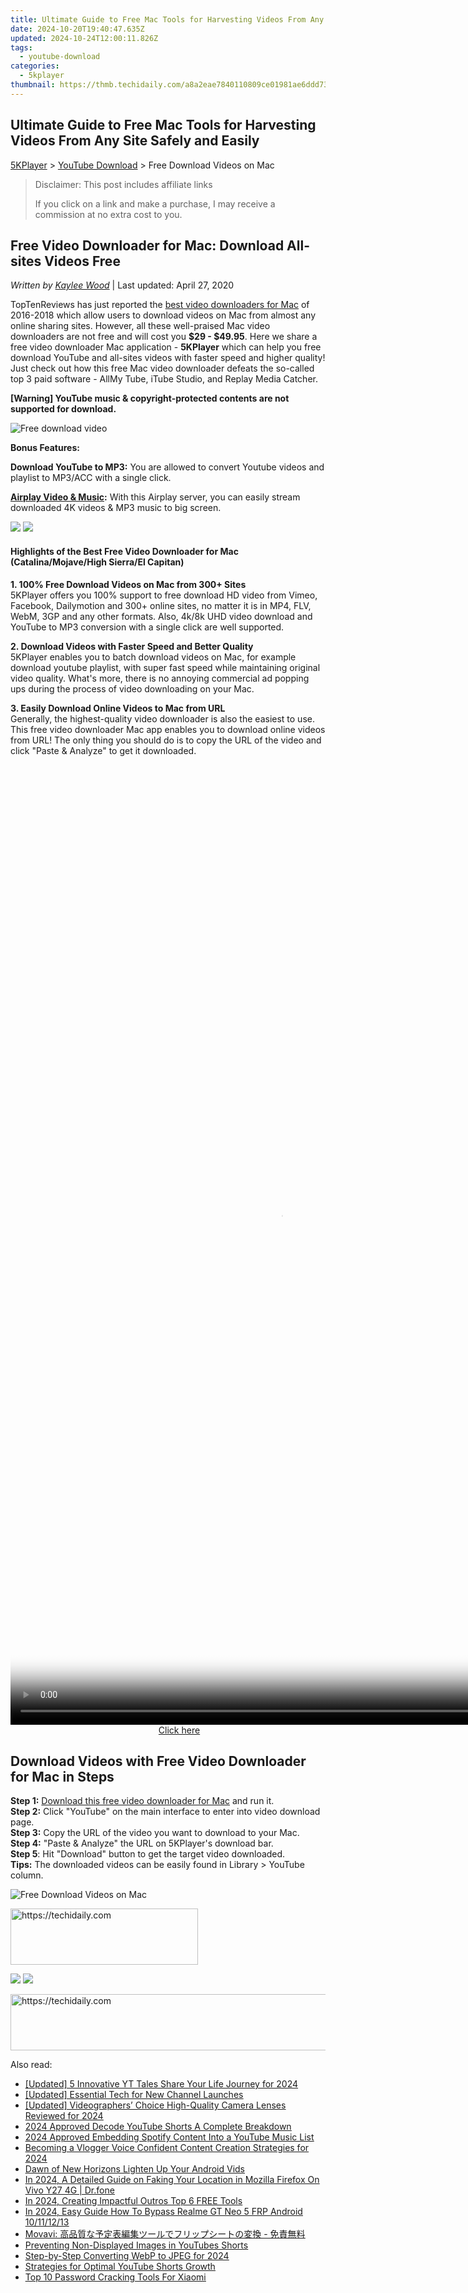 ```yaml
---
title: Ultimate Guide to Free Mac Tools for Harvesting Videos From Any Site Safely and Easily
date: 2024-10-20T19:40:47.635Z
updated: 2024-10-24T12:00:11.826Z
tags:
  - youtube-download
categories:
  - 5kplayer
thumbnail: https://thmb.techidaily.com/a8a2eae7840110809ce01981ae6ddd7381e7680b0d93e29805eecd4b92108f79.jpg
---
```


## Ultimate Guide to Free Mac Tools for Harvesting Videos From Any Site Safely and Easily

[5KPlayer](https://tools.techidaily.com/5kplayer/products/) \> [YouTube Download](https://tools.techidaily.com/5kplayer/youtube-download/) \> Free Download Videos on Mac

>  Disclaimer: This post includes affiliate links
>
>  If you click on a link and make a purchase, I may receive a commission at no extra cost to you.
>

## Free Video Downloader for Mac: Download All-sites Videos Free

 _Written by [Kaylee Wood](https://www.quora.com/profile/Amanda-Hu-21)_ | Last updated: April 27, 2020 

TopTenReviews has just reported the [best video downloaders for Mac](https://tools.techidaily.com/5kplayer/youtube-download/) of 2016-2018 which allow users to download videos on Mac from almost any online sharing sites. However, all these well-praised Mac video downloaders are not free and will cost you **$29 - $49.95**. Here we share a free video downloader Mac application - **5KPlayer** which can help you free download YouTube and all-sites videos with faster speed and higher quality! Just check out how this free Mac video downloader defeats the so-called top 3 paid software - AllMy Tube, iTube Studio, and Replay Media Catcher.

**\[Warning\] YouTube music & copyright-protected contents are not supported for download.**

![Free download video](https://www.5kplayer.com/youtube-download/img/5k-free-download-any-video-hky-101301.png) 

**Bonus Features:**

**Download YouTube to MP3:** You are allowed to convert Youtube videos and playlist to MP3/ACC with a single click.

**[Airplay Video & Music](https://tools.techidaily.com/5kplayer/airplay/):** With this Airplay server, you can easily stream downloaded 4K videos & MP3 music to big screen.

[![](https://www.5kplayer.com/youtube-download/../button/freedownwhitewin.png)](https://tools.techidaily.com/5kplayer/products/) [![](https://www.5kplayer.com/youtube-download/../button/freedownbackmac.png)](https://tools.techidaily.com/5kplayer/products/) 

#### **Highlights of the Best Free Video Downloader for Mac (Catalina/Mojave/High Sierra/El Capitan)**

**1\. 100% Free Download Videos on Mac from 300+ Sites**   
5KPlayer offers you 100% support to free download HD video from Vimeo, Facebook, Dailymotion and 300+ online sites, no matter it is in MP4, FLV, WebM, 3GP and any other formats. Also, 4k/8k [](https://en.wikipedia.org/wiki/4K%5Fresolution) UHD video download and YouTube to MP3 conversion with a single click are well supported.

**2\. Download Videos with Faster Speed and Better Quality**   
5KPlayer enables you to batch download videos on Mac, for example download youtube playlist, with super fast speed while maintaining original video quality. What's more, there is no annoying commercial ad popping ups during the process of video downloading on your Mac.

**3\. Easily Download Online Videos to Mac from URL**   
Generally, the highest-quality video downloader is also the easiest to use. This free video downloader Mac app enables you to download online videos from URL! The only thing you should do is to copy the URL of the video and click "Paste & Analyze" to get it downloaded.

<!-- affiliate ads begin -->
<span id="1516072">
					<video width="864" height="1536" style="cursor:pointer"
           poster="//a.impactradius-go.com/display-clicktoplayimage/1516072.png"
           onclick="if(!this.playClicked){this.play();this.setAttribute('controls',true);this.playClicked=true;}">
	   <source src="//a.impactradius-go.com/display-ad/16446-1516072">
	   <img src="//a.impactradius-go.com/display-clicktoplayimage/1516072.png" style="border: none; height: 100%; width: 100%; object-fit: contain">
	</video>
	<div style="width:540px;text-align:center"><a href="javascript:window.open(decodeURIComponent('https%3A%2F%2Flaganoo.pxf.io%2Fc%2F5597632%2F1516072%2F16446'), '_blank');void(0);">Click here</a></div>
</span>
<img height="0" width="0" src="https://imp.pxf.io/i/5597632/1516072/16446" style="position:absolute;visibility:hidden;" border="0" />
<!-- affiliate ads end -->

##  Download Videos with Free Video Downloader for Mac in Steps

**Step 1:** [Download this free video downloader for Mac](https://tools.techidaily.com/5kplayer/products/) and run it.  
**Step 2:** Click "YouTube" on the main interface to enter into video download page.  
**Step 3:** Copy the URL of the video you want to download to your Mac.  
**Step 4:** "Paste & Analyze" the URL on 5KPlayer's download bar.  
**Step 5**: Hit "Download" button to get the target video downloaded.   
**Tips:** The downloaded videos can be easily found in Library > YouTube column. 

![Free Download Videos on Mac](https://www.5kplayer.com/youtube-download/img/5k-alvin-chipmunks-yxt-102103.jpg)

<!-- affiliate ads begin -->
<a href="https://wigfever.sjv.io/c/5597632/2005184/22899" target="_top" id="2005184">
  <img src="//a.impactradius-go.com/display-ad/22899-2005184" border="0" alt="https://techidaily.com" width="300" height="90"/>
</a>
<img height="0" width="0" src="https://wigfever.sjv.io/i/5597632/2005184/22899" style="position:absolute;visibility:hidden;" border="0" />
<!-- affiliate ads end -->

[![](https://www.5kplayer.com/youtube-download/../button/freedownwhitewin.png)](https://tools.techidaily.com/5kplayer/products/) [![](https://www.5kplayer.com/youtube-download/../button/freedownbackmac.png)](https://tools.techidaily.com/5kplayer/products/)

<!-- affiliate ads begin -->
<a href="https://appsumo.8odi.net/c/5597632/2043597/7443" target="_top" id="2043597">
  <img src="//a.impactradius-go.com/display-ad/7443-2043597" border="0" alt="https://techidaily.com" width="728" height="90"/>
</a>
<img height="0" width="0" src="https://appsumo.8odi.net/i/5597632/2043597/7443" style="position:absolute;visibility:hidden;" border="0" />
<!-- affiliate ads end -->

<ins class="adsbygoogle"
     style="display:block"
     data-ad-format="autorelaxed"
     data-ad-client="ca-pub-7571918770474297"
     data-ad-slot="1223367746"></ins>

<ins class="adsbygoogle"
     style="display:block"
     data-ad-client="ca-pub-7571918770474297"
     data-ad-slot="8358498916"
     data-ad-format="auto"
     data-full-width-responsive="true"></ins>

<span class="atpl-alsoreadstyle">Also read:</span>
<div><ul>
<li><a href="https://facebook-record-videos.techidaily.com/updated-5-innovative-yt-tales-share-your-life-journey-for-2024/"><u>[Updated] 5 Innovative YT Tales Share Your Life Journey for 2024</u></a></li>
<li><a href="https://youtube-video-recordings.techidaily.com/updated-essential-tech-for-new-channel-launches/"><u>[Updated] Essential Tech for New Channel Launches</u></a></li>
<li><a href="https://youtube-tips.techidaily.com/ed-videographers-choice-high-quality-camera-lenses-reviewed-for-2024/"><u>[Updated] Videographers’ Choice High-Quality Camera Lenses Reviewed for 2024</u></a></li>
<li><a href="https://youtube-video-recordings.techidaily.com/2024-approved-decode-youtube-shorts-a-complete-breakdown/"><u>2024 Approved Decode YouTube Shorts A Complete Breakdown</u></a></li>
<li><a href="https://youtube-video-recordings.techidaily.com/2024-approved-embedding-spotify-content-into-a-youtube-music-list/"><u>2024 Approved Embedding Spotify Content Into a YouTube Music List</u></a></li>
<li><a href="https://youtube-video-recordings.techidaily.com/becoming-a-vlogger-voice-confident-content-creation-strategies-for-2024/"><u>Becoming a Vlogger Voice Confident Content Creation Strategies for 2024</u></a></li>
<li><a href="https://extra-resources.techidaily.com/dawn-of-new-horizons-lighten-up-your-android-vids/"><u>Dawn of New Horizons Lighten Up Your Android Vids</u></a></li>
<li><a href="https://change-location.techidaily.com/in-2024-a-detailed-guide-on-faking-your-location-in-mozilla-firefox-on-vivo-y27-4g-drfone-by-drfone-virtual-android/"><u>In 2024, A Detailed Guide on Faking Your Location in Mozilla Firefox On Vivo Y27 4G | Dr.fone</u></a></li>
<li><a href="https://youtube-video-recordings.techidaily.com/in-2024-creating-impactful-outros-top-6-free-tools/"><u>In 2024, Creating Impactful Outros Top 6 FREE Tools</u></a></li>
<li><a href="https://bypass-frp.techidaily.com/in-2024-easy-guide-how-to-bypass-realme-gt-neo-5-frp-android-10111213-by-drfone-android/"><u>In 2024, Easy Guide How To Bypass Realme GT Neo 5 FRP Android 10/11/12/13</u></a></li>
<li><a href="https://blog-min.techidaily.com/1726228010356-movavi/"><u>Movavi: 高品質な予定表編集ツールでフリップシートの変換 - 免責無料</u></a></li>
<li><a href="https://youtube-video-recordings.techidaily.com/preventing-non-displayed-images-in-youtubes-shorts/"><u>Preventing Non-Displayed Images in YouTubes Shorts</u></a></li>
<li><a href="https://extra-guidance.techidaily.com/step-by-step-converting-webp-to-jpeg-for-2024/"><u>Step-by-Step Converting WebP to JPEG for 2024</u></a></li>
<li><a href="https://youtube-video-recordings.techidaily.com/strategies-for-optimal-youtube-shorts-growth/"><u>Strategies for Optimal YouTube Shorts Growth</u></a></li>
<li><a href="https://unlock-android.techidaily.com/top-10-password-cracking-tools-for-xiaomi-by-drfone-android/"><u>Top 10 Password Cracking Tools For Xiaomi</u></a></li>
</ul></div>

